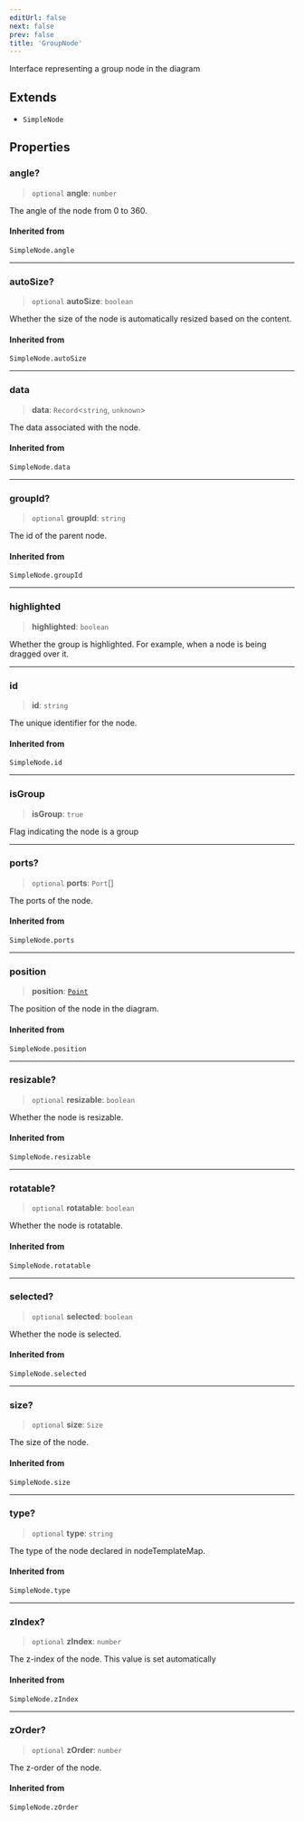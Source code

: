 ```yaml
---
editUrl: false
next: false
prev: false
title: 'GroupNode'
---
```


Interface representing a group node in the diagram

## Extends

- `SimpleNode`

## Properties

### angle?

> `optional` **angle**: `number`

The angle of the node from 0 to 360.

#### Inherited from

`SimpleNode.angle`

---

### autoSize?

> `optional` **autoSize**: `boolean`

Whether the size of the node is automatically resized based on the content.

#### Inherited from

`SimpleNode.autoSize`

---

### data

> **data**: `Record`\<`string`, `unknown`\>

The data associated with the node.

#### Inherited from

`SimpleNode.data`

---

### groupId?

> `optional` **groupId**: `string`

The id of the parent node.

#### Inherited from

`SimpleNode.groupId`

---

### highlighted

> **highlighted**: `boolean`

Whether the group is highlighted. For example, when a node is being dragged over it.

---

### id

> **id**: `string`

The unique identifier for the node.

#### Inherited from

`SimpleNode.id`

---

### isGroup

> **isGroup**: `true`

Flag indicating the node is a group

---

### ports?

> `optional` **ports**: `Port`[]

The ports of the node.

#### Inherited from

`SimpleNode.ports`

---

### position

> **position**: [`Point`](/api/types/point/)

The position of the node in the diagram.

#### Inherited from

`SimpleNode.position`

---

### resizable?

> `optional` **resizable**: `boolean`

Whether the node is resizable.

#### Inherited from

`SimpleNode.resizable`

---

### rotatable?

> `optional` **rotatable**: `boolean`

Whether the node is rotatable.

#### Inherited from

`SimpleNode.rotatable`

---

### selected?

> `optional` **selected**: `boolean`

Whether the node is selected.

#### Inherited from

`SimpleNode.selected`

---

### size?

> `optional` **size**: `Size`

The size of the node.

#### Inherited from

`SimpleNode.size`

---

### type?

> `optional` **type**: `string`

The type of the node declared in nodeTemplateMap.

#### Inherited from

`SimpleNode.type`

---

### zIndex?

> `optional` **zIndex**: `number`

The z-index of the node. This value is set automatically

#### Inherited from

`SimpleNode.zIndex`

---

### zOrder?

> `optional` **zOrder**: `number`

The z-order of the node.

#### Inherited from

`SimpleNode.zOrder`
